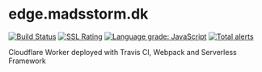 # edge.madsstorm.dk

[![Build Status](https://travis-ci.org/madsstorm/edge.madsstorm.dk.svg?branch=master)](https://travis-ci.org/madsstorm/edge.madsstorm.dk)
[![SSL Rating](https://sslbadge.org/?domain=edge.madsstorm.dk)](https://www.ssllabs.com/ssltest/analyze.html?d=edge.madsstorm.dk)
[![Language grade: JavaScript](https://img.shields.io/lgtm/grade/javascript/g/madsstorm/edge.madsstorm.dk.svg?logo=lgtm&logoWidth=18)](https://lgtm.com/projects/g/madsstorm/edge.madsstorm.dk/context:javascript)
[![Total alerts](https://img.shields.io/lgtm/alerts/g/madsstorm/edge.madsstorm.dk.svg?logo=lgtm&logoWidth=18)](https://lgtm.com/projects/g/madsstorm/edge.madsstorm.dk/alerts/)

Cloudflare Worker deployed with Travis CI, Webpack and Serverless Framework
